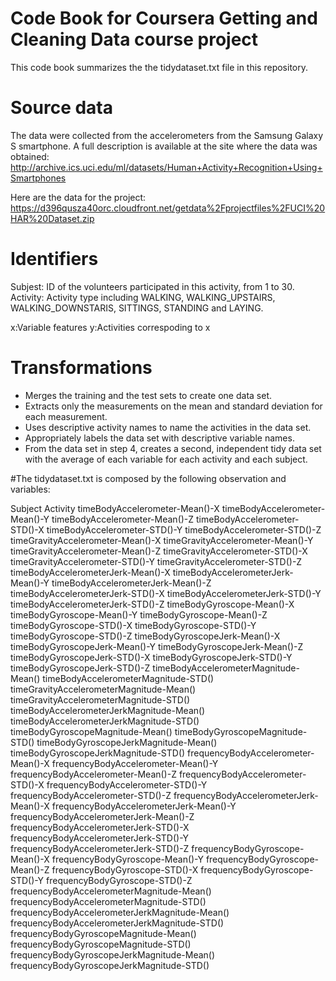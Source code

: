 # Code Book for Coursera Getting and Cleaning Data course project
This code book summarizes the the tidydataset.txt file in this repository.

# Source data
The data were collected from the accelerometers from the Samsung Galaxy S smartphone. A full description is available at the site where the data was obtained:
http://archive.ics.uci.edu/ml/datasets/Human+Activity+Recognition+Using+Smartphones

Here are the data for the project:
https://d396qusza40orc.cloudfront.net/getdata%2Fprojectfiles%2FUCI%20HAR%20Dataset.zip

# Identifiers
Subjest: ID of the volunteers participated in this activity, from 1 to 30.
Activity: Activity type including WALKING, WALKING_UPSTAIRS, WALKING_DOWNSTARIS, SITTINGS, STANDING and LAYING.

x:Variable features
y:Activities correspoding to x

# Transformations
* Merges the training and the test sets to create one data set.
* Extracts only the measurements on the mean and standard deviation for each measurement.
* Uses descriptive activity names to name the activities in the data set.
* Appropriately labels the data set with descriptive variable names.
* From the data set in step 4, creates a second, independent tidy data set with the average of each variable for each activity and each subject.

#The tidydataset.txt is composed by the following observation and variables:

Subject	Activity	timeBodyAccelerometer-Mean()-X	timeBodyAccelerometer-Mean()-Y	timeBodyAccelerometer-Mean()-Z	timeBodyAccelerometer-STD()-X	timeBodyAccelerometer-STD()-Y	timeBodyAccelerometer-STD()-Z	timeGravityAccelerometer-Mean()-X	timeGravityAccelerometer-Mean()-Y	timeGravityAccelerometer-Mean()-Z	timeGravityAccelerometer-STD()-X	timeGravityAccelerometer-STD()-Y	timeGravityAccelerometer-STD()-Z	timeBodyAccelerometerJerk-Mean()-X	timeBodyAccelerometerJerk-Mean()-Y	timeBodyAccelerometerJerk-Mean()-Z	timeBodyAccelerometerJerk-STD()-X	timeBodyAccelerometerJerk-STD()-Y	timeBodyAccelerometerJerk-STD()-Z	timeBodyGyroscope-Mean()-X	timeBodyGyroscope-Mean()-Y	timeBodyGyroscope-Mean()-Z	timeBodyGyroscope-STD()-X	timeBodyGyroscope-STD()-Y	timeBodyGyroscope-STD()-Z	timeBodyGyroscopeJerk-Mean()-X	timeBodyGyroscopeJerk-Mean()-Y	timeBodyGyroscopeJerk-Mean()-Z	timeBodyGyroscopeJerk-STD()-X	timeBodyGyroscopeJerk-STD()-Y	timeBodyGyroscopeJerk-STD()-Z	timeBodyAccelerometerMagnitude-Mean()	timeBodyAccelerometerMagnitude-STD()	timeGravityAccelerometerMagnitude-Mean()	timeGravityAccelerometerMagnitude-STD()	timeBodyAccelerometerJerkMagnitude-Mean()	timeBodyAccelerometerJerkMagnitude-STD()	timeBodyGyroscopeMagnitude-Mean()	timeBodyGyroscopeMagnitude-STD()	timeBodyGyroscopeJerkMagnitude-Mean()	timeBodyGyroscopeJerkMagnitude-STD()	frequencyBodyAccelerometer-Mean()-X	frequencyBodyAccelerometer-Mean()-Y	frequencyBodyAccelerometer-Mean()-Z	frequencyBodyAccelerometer-STD()-X	frequencyBodyAccelerometer-STD()-Y	frequencyBodyAccelerometer-STD()-Z	frequencyBodyAccelerometerJerk-Mean()-X	frequencyBodyAccelerometerJerk-Mean()-Y	frequencyBodyAccelerometerJerk-Mean()-Z	frequencyBodyAccelerometerJerk-STD()-X	frequencyBodyAccelerometerJerk-STD()-Y	frequencyBodyAccelerometerJerk-STD()-Z	frequencyBodyGyroscope-Mean()-X	frequencyBodyGyroscope-Mean()-Y	frequencyBodyGyroscope-Mean()-Z	frequencyBodyGyroscope-STD()-X	frequencyBodyGyroscope-STD()-Y	frequencyBodyGyroscope-STD()-Z	frequencyBodyAccelerometerMagnitude-Mean()	frequencyBodyAccelerometerMagnitude-STD()	frequencyBodyAccelerometerJerkMagnitude-Mean()	frequencyBodyAccelerometerJerkMagnitude-STD()	frequencyBodyGyroscopeMagnitude-Mean()	frequencyBodyGyroscopeMagnitude-STD()	frequencyBodyGyroscopeJerkMagnitude-Mean()	frequencyBodyGyroscopeJerkMagnitude-STD()	
